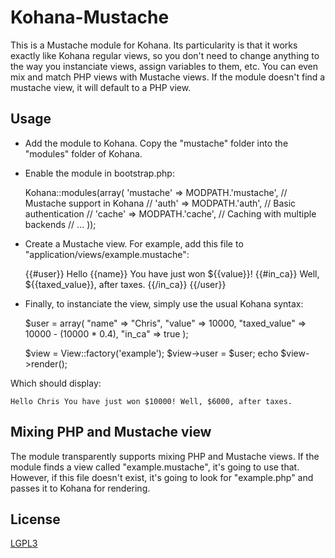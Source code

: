 # Kohana-Mustache

This is a Mustache module for Kohana. Its particularity is that it works exactly like Kohana regular views, so you don't need to change anything to the way you instanciate views, assign variables to them, etc. You can even mix and match PHP views with Mustache views. If the module doesn't find a mustache view, it will default to a PHP view.

## Usage

- Add the module to Kohana. Copy the "mustache" folder into the "modules" folder of Kohana.

- Enable the module in bootstrap.php:

	Kohana::modules(array(
		'mustache'  => MODPATH.'mustache',       // Mustache support in Kohana
		// 'auth'       => MODPATH.'auth',       // Basic authentication
		// 'cache'      => MODPATH.'cache',      // Caching with multiple backends
		// ...
		));

- Create a Mustache view. For example, add this file to "application/views/example.mustache":

	{{#user}}
		Hello {{name}}
		You have just won ${{value}}!
		{{#in_ca}}
		Well, ${{taxed_value}}, after taxes.
		{{/in_ca}}
	{{/user}}

- Finally, to instanciate the view, simply use the usual Kohana syntax:

	$user = array(
		"name" => "Chris",
		"value" => 10000,
		"taxed_value" => 10000 - (10000 * 0.4),
		"in_ca" => true
	);
	
	$view = View::factory('example');
	$view->user = $user;
	echo $view->render();
	
Which should display:

	Hello Chris You have just won $10000! Well, $6000, after taxes.
	
## Mixing PHP and Mustache view

The module transparently supports mixing PHP and Mustache views. If the module finds a view called "example.mustache", it's going to use that. However, if this file doesn't exist, it's going to look for "example.php" and passes it to Kohana for rendering.

## License

[LGPL3](http://www.gnu.org/licenses/lgpl.html)